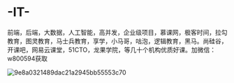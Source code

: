 # -IT-
前端，后端，大数据，人工智能，高并发，企业级项目，慕课网，极客时间，拉勾教育，图灵教育，马士兵教育，享学，小马哥，咕泡，逻辑教育，黑马。尚硅谷，开课吧，网易云课堂，51CTO，龙果学院，等几十个机构优质好课。加微信：w800594获取

![9e8a0321489dac21a2945bb55553c70](https://github.com/Mc-BlackMamba/-IT-/assets/62983153/df9e19ca-0e9e-4ced-a72f-ed683bb952d9)


